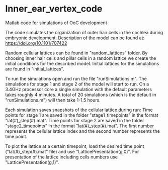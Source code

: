 # Inner_ear_vertex_code
Matlab code for simulations of OoC development

The code simulates the organization of outer hair cells in the cochlea during embryonic development.
Description of the model can be found at:
https://doi.org/10.1101/707422

Random cellular lattices can be found in "random_lattices" folder.
By choosing inner hair cells and pillar cells in a random lattice we create the initial conditions for the described model.
Initial lattices for the simulations are found in "initial_lattices".

To run the simulations open and run the file "runSimulations.m".
The simulations for stage 1 and stage 2 of the model will start to run. 
On a 3.4GHz processor core a single simulation with the default parameters takes roughly 4 minutes. 
A total of 20 simulations (which is the default in "runSimulations.m") will then take 1-1.5 hours.

Each simulation saves snapshots of the cellular lattice during run:
Time points for stage 1 are saved in the folder "stage1_timepoints" in the format "lat(#)_step(#).mat".
Time points for stage 2 are saved in the folder "stage2_timepoints" in the format "lat(#)_step(#).mat".
The first number represents the cellular lattice index and the second number represents the time point.

To plot the lattice at a certain timepoint, load the desired time point ("lat(#)_step(#).mat" file) and use "LatticePresentation(g,0)".
For presentation of the lattice including cells numbers use "LatticePresentation(g,1)".

